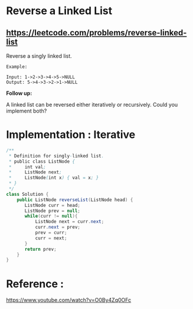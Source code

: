 # Reverse a Linked List
## https://leetcode.com/problems/reverse-linked-list

Reverse a singly linked list.
```
Example:

Input: 1->2->3->4->5->NULL
Output: 5->4->3->2->1->NULL
```

**Follow up:**

A linked list can be reversed either iteratively or recursively. Could you implement both?

# Implementation : Iterative 

```java
/**
 * Definition for singly-linked list.
 * public class ListNode {
 *     int val;
 *     ListNode next;
 *     ListNode(int x) { val = x; }
 * }
 */
class Solution {
    public ListNode reverseList(ListNode head) {
       ListNode curr = head;
       ListNode prev = null;
       while(curr != null){
           ListNode next = curr.next;
           curr.next = prev;
           prev = curr;
           curr = next;
       } 
       return prev; 
    }
}
```

# Reference :
https://www.youtube.com/watch?v=O0By4Zq0OFc
